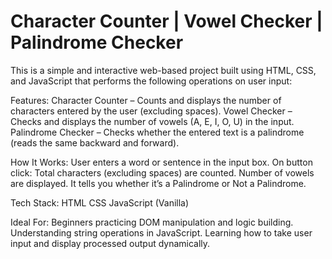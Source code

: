 # Character Counter | Vowel Checker | Palindrome Checker

This is a simple and interactive web-based project built using HTML, CSS, and JavaScript that performs the following operations on user input:

Features:
Character Counter – Counts and displays the number of characters entered by the user (excluding spaces).
Vowel Checker – Checks and displays the number of vowels (A, E, I, O, U) in the input.
Palindrome Checker – Checks whether the entered text is a palindrome (reads the same backward and forward).

How It Works:
User enters a word or sentence in the input box.
On button click: Total characters (excluding spaces) are counted.
Number of vowels are displayed.
It tells you whether it’s a Palindrome or Not a Palindrome.

Tech Stack: HTML CSS JavaScript (Vanilla)

Ideal For:
Beginners practicing DOM manipulation and logic building.
Understanding string operations in JavaScript.
Learning how to take user input and display processed output dynamically.

